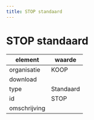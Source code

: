 ```yaml
---
title: STOP standaard
---
```


# STOP standaard

|element|waarde|
|-----|------|
| organisatie  |KOOP|
| download  | [](<>)|
| type  |Standaard|
| id  |STOP|
| omschrijving  ||

